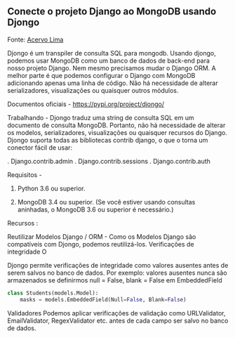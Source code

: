 ## Conecte o projeto Django ao MongoDB usando Djongo

Fonte: [Acervo Lima](https://acervolima.com/conecte-o-projeto-django-ao-mongodb-usando-djongo/)

Djongo é um transpiler de consulta SQL para mongodb. 
Usando djongo, podemos usar MongoDB como um banco de dados de 
back-end para nosso projeto Django. Nem mesmo precisamos mudar o Django ORM. 
A melhor parte é que podemos configurar o Django com MongoDB adicionando 
apenas uma linha de código. Não há necessidade de alterar serializadores, 
visualizações ou quaisquer outros módulos.

Documentos oficiais - https://pypi.org/project/djongo/ 

Trabalhando - 
Djongo traduz uma string de consulta SQL em um documento de consulta MongoDB. 
Portanto, não há necessidade de alterar os modelos, serializadores, 
visualizações ou quaisquer recursos do Django. 
Djongo suporta todas as bibliotecas contrib django, 
o que o torna um conector fácil de usar: 

. Django.contrib.admin
. Django.contrib.sessions
. Django.contrib.auth

Requisitos - 


1. Python 3.6 ou superior.

2. MongoDB 3.4 ou superior. (Se você estiver usando consultas aninhadas, o MongoDB 3.6 ou superior é necessário.)

Recursos :  

Reutilizar Modelos Django / ORM - 
Como os Modelos Django são compatíveis com Djongo, podemos reutilizá-los.
Verificações de integridade O 

Djongo permite verificações de integridade como valores ausentes antes de serem salvos no banco de dados.
Por exemplo: valores ausentes nunca são armazenados se definirmos null = False, blank = False em EmbeddedField

```python
class Students(models.Model):
    masks = models.EmbeddedField(Null=False, Blank=False)
```

Validadores 
Podemos aplicar verificações de validação como URLValidator, EmailValidator, RegexValidator etc. antes de cada campo ser salvo no banco de dados.


